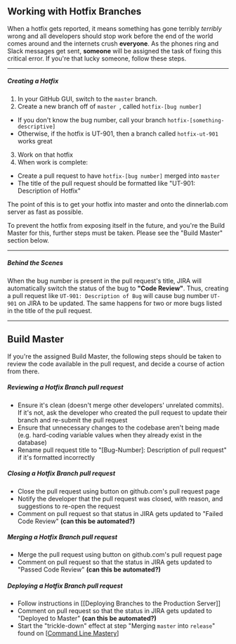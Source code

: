 ## Working with Hotfix Branches

When a hotfix gets reported, it means something has gone terribly _terribly_ wrong and all developers should stop work before the end of the world comes around and the internets crush __everyone__. As the phones ring and Slack messages get sent, __someone__ will be assigned the task of fixing this critical error. If you're that lucky someone, follow these steps.

***

##### Creating a Hotfix

1. In your GitHub GUI, switch to the `master` branch.
2. Create a new branch off of `master `, called `hotfix-[bug number]`
  - If you don't know the bug number, call your branch `hotfix-[something-descriptive]`
  - Otherwise, if the hotfix is UT-901, then a branch called `hotfix-ut-901` works great
3. Work on that hotfix
4. When work is complete:
  - Create a pull request to have `hotfix-[bug number]` merged into `master`
  - The title of the pull request should be formatted like "UT-901: Description of Hotfix"

The point of this is to get your hotfix into master and onto the dinnerlab.com server as fast as possible.

To prevent the hotfix from exposing itself in the future, and you're the Build Master for this, further steps must be taken. Please see the "Build Master" section below.

***

##### Behind the Scenes

When the bug number is present in the pull request's title, JIRA will automatically switch the status of the bug to **"Code Review"**. Thus, creating a pull request like `UT-901: Description of Bug` will cause bug number `UT-901` on JIRA to be updated. The same happens for two or more bugs listed in the title of the pull request.

***

## Build Master
If you're the assigned Build Master, the following steps should be taken to review the code available in the pull request, and decide a course of action from there.

##### Reviewing a Hotfix Branch _pull request_
- Ensure it's clean (doesn't merge other developers' unrelated commits). If it's not, ask the developer who created the pull request to update their branch and re-submit the pull request
- Ensure that unnecessary changes to the codebase aren't being made (e.g. hard-coding variable values when they already exist in the database)
- Rename pull request title to "[Bug-Number]: Description of pull request" if it's formatted incorrectly

##### Closing a Hotfix Branch _pull request_
- Close the pull request using button on github.com's pull request page
- Notify the developer that the pull request was closed, with reason, and suggestions to re-open the request
- Comment on pull request so that status in JIRA gets updated to "Failed Code Review" **(can this be automated?)**

##### Merging a Hotfix Branch _pull request_
- Merge the pull request using button on github.com's pull request page
- Comment on pull request so that the status in JIRA gets updated to "Passed Code Review" **(can this be automated?)**

##### Deploying a Hotfix Branch _pull request_
- Follow instructions in [[Deploying Branches to the Production Server]]
- Comment on pull request so that the status in JIRA gets updated to "Deployed to Master" **(can this be automated?)**
- Start the "trickle-down" effect at step "Merging `master` into `release`" found on [[Command Line Mastery](#merging-master-into-release)]

